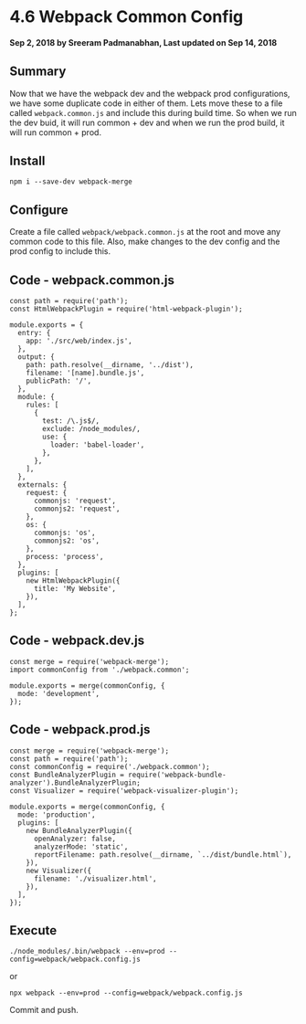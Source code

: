 # 4.6 Webpack Common Config

#### Sep 2, 2018 by Sreeram Padmanabhan, Last updated on Sep 14, 2018

## Summary

Now that we have the webpack dev and the webpack prod configurations, we have some duplicate code in either of them. Lets move these to a file called `webpack.common.js` and include this during build time. So when we run the dev buid, it will run common + dev and when we run the prod build, it will run common + prod.

## Install
`npm i --save-dev webpack-merge`

## Configure

Create a file called `webpack/webpack.common.js` at the root and move any common code to this file. Also, make changes to the dev config and the prod config to include this.

## Code - webpack.common.js

    const path = require('path');
    const HtmlWebpackPlugin = require('html-webpack-plugin');

    module.exports = {
      entry: {
        app: './src/web/index.js',
      },
      output: {
        path: path.resolve(__dirname, '../dist'),
        filename: '[name].bundle.js',
        publicPath: '/',
      },
      module: {
        rules: [
          {
            test: /\.js$/,
            exclude: /node_modules/,
            use: {
              loader: 'babel-loader',
            },
          },
        ],
      },
      externals: {
        request: {
          commonjs: 'request',
          commonjs2: 'request',
        },
        os: {
          commonjs: 'os',
          commonjs2: 'os',
        },
        process: 'process',
      },
      plugins: [
        new HtmlWebpackPlugin({
          title: 'My Website',
        }),
      ],
    };

## Code - webpack.dev.js
    const merge = require('webpack-merge');
    import commonConfig from './webpack.common';

    module.exports = merge(commonConfig, {
      mode: 'development',
    });

## Code - webpack.prod.js
    const merge = require('webpack-merge');
    const path = require('path');
    const commonConfig = require('./webpack.common');
    const BundleAnalyzerPlugin = require('webpack-bundle-analyzer').BundleAnalyzerPlugin;
    const Visualizer = require('webpack-visualizer-plugin');

    module.exports = merge(commonConfig, {
      mode: 'production',
      plugins: [
        new BundleAnalyzerPlugin({
          openAnalyzer: false,
          analyzerMode: 'static',
          reportFilename: path.resolve(__dirname, `../dist/bundle.html`),
        }),
        new Visualizer({
          filename: './visualizer.html',
        }),
      ],
    });

## Execute

`./node_modules/.bin/webpack --env=prod --config=webpack/webpack.config.js`

or

`npx webpack --env=prod --config=webpack/webpack.config.js`


Commit and push.